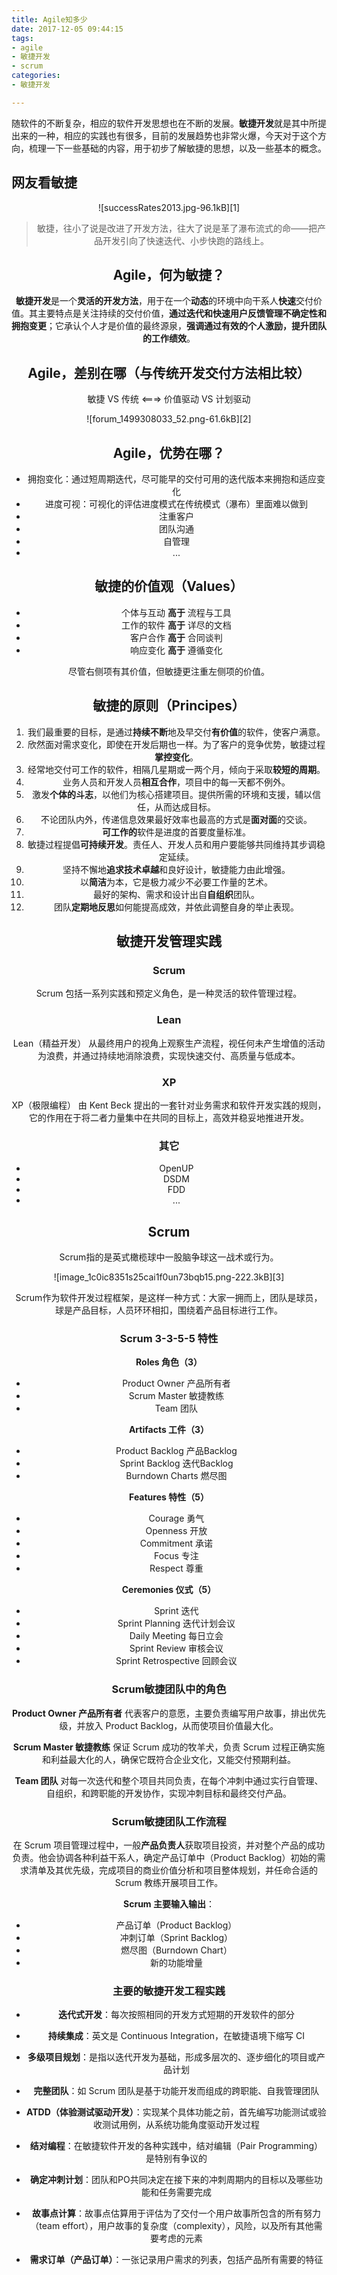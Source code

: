 ```yaml
---
title: Agile知多少
date: 2017-12-05 09:44:15
tags:
- agile
- 敏捷开发
- scrum
categories:
- 敏捷开发

---
```


随软件的不断复杂，相应的软件开发思想也在不断的发展。**敏捷开发**就是其中所提出来的一种，相应的实践也有很多，目前的发展趋势也非常火爆，今天对于这个方向，梳理一下一些基础的内容，用于初步了解敏捷的思想，以及一些基本的概念。

<!-- more -->

## 网友看敏捷

<center>![successRates2013.jpg-96.1kB][1]

> 敏捷，往小了说是改进了开发方法，往大了说是革了瀑布流式的命——把产品开发引向了快速迭代、小步快跑的路线上。

## Agile，何为敏捷？
**敏捷开发**是一个**灵活的开发方法**，用于在一个**动态**的环境中向干系人**快速**交付价值。其主要特点是关注持续的交付价值，**通过迭代和快速用户反馈管理不确定性和拥抱变更**；它承认个人才是价值的最终源泉，**强调通过有效的个人激励，提升团队的工作绩效**。

## Agile，差别在哪（与传统开发交付方法相比较）

敏捷 VS 传统  <===>  价值驱动 VS 计划驱动

<center>![forum_1499308033_52.png-61.6kB][2]

## Agile，优势在哪？

- 拥抱变化：通过短周期迭代，尽可能早的交付可用的迭代版本来拥抱和适应变化
- 进度可视：可视化的评估进度模式在传统模式（瀑布）里面难以做到
- 注重客户
- 团队沟通
- 自管理
- ...

## 敏捷的价值观（Values）
 
- 个体与互动  **高于** 流程与工具
- 工作的软件  **高于** 详尽的文档
- 客户合作    **高于** 合同谈判
- 响应变化    **高于** 遵循变化

尽管右侧项有其价值，但敏捷更注重左侧项的价值。

## 敏捷的原则（Principes）

1. 我们最重要的目标，是通过**持续不断**地及早交付**有价值**的软件，使客户满意。
2. 欣然面对需求变化，即使在开发后期也一样。为了客户的竞争优势，敏捷过程**掌控变化**。
3. 经常地交付可工作的软件，相隔几星期或一两个月，倾向于采取**较短的周期**。
4. 业务人员和开发人员**相互合作**，项目中的每一天都不例外。
5. 激发**个体的斗志**，以他们为核心搭建项目。提供所需的环境和支援，辅以信任，从而达成目标。
6. 不论团队内外，传递信息效果最好效率也最高的方式是**面对面**的交谈。
7. **可工作的**软件是进度的首要度量标准。
8. 敏捷过程提倡**可持续开发**。责任人、开发人员和用户要能够共同维持其步调稳定延续。
9. 坚持不懈地**追求技术卓越**和良好设计，敏捷能力由此增强。
10. 以**简洁**为本，它是极力减少不必要工作量的艺术。
11. 最好的架构、需求和设计出自**自组织**团队。
12. 团队**定期地反思**如何能提高成效，并依此调整自身的举止表现。

## 敏捷开发管理实践

### Scrum
Scrum 包括一系列实践和预定义角色，是一种灵活的软件管理过程。

### Lean
Lean（精益开发） 从最终用户的视角上观察生产流程，视任何未产生增值的活动为浪费，并通过持续地消除浪费，实现快速交付、高质量与低成本。

### XP
XP（极限编程） 由 Kent Beck 提出的一套针对业务需求和软件开发实践的规则，它的作用在于将二者力量集中在共同的目标上，高效并稳妥地推进开发。

### 其它
- OpenUP
- DSDM
- FDD
- ...

## Scrum
Scrum指的是英式橄榄球中一股脑争球这一战术或行为。

<center>![image_1c0ic8351s25cai1f0un73bqb15.png-222.3kB][3]

Scrum作为软件开发过程框架，是这样一种方式：大家一拥而上，团队是球员，球是产品目标，人员环环相扣，围绕着产品目标进行工作。

### Scrum 3-3-5-5 特性

**Roles 角色（3）**

- Product Owner 产品所有者
- Scrum Master 敏捷教练
- Team 团队

**Artifacts 工件（3）**

- Product Backlog 产品Backlog
- Sprint Backlog 迭代Backlog
- Burndown Charts 燃尽图

**Features 特性（5）**

- Courage 勇气
- Openness 开放
- Commitment 承诺
- Focus 专注
- Respect 尊重

**Ceremonies 仪式（5）**

- Sprint 迭代
- Sprint Planning 迭代计划会议
- Daily Meeting 每日立会
- Sprint Review 审核会议
- Sprint Retrospective 回顾会议

### Scrum敏捷团队中的角色

**Product Owner 产品所有者**
代表客户的意愿，主要负责编写用户故事，排出优先级，并放入 Product Backlog，从而使项目价值最大化。

**Scrum Master 敏捷教练**
保证 Scrum 成功的牧羊犬，负责 Scrum 过程正确实施和利益最大化的人，确保它既符合企业文化，又能交付预期利益。

**Team 团队**
对每一次迭代和整个项目共同负责，在每个冲刺中通过实行自管理、自组织，和跨职能的开发协作，实现冲刺目标和最终交付产品。

### Scrum敏捷团队工作流程
在 Scrum 项目管理过程中，一般**产品负责人**获取项目投资，并对整个产品的成功负责。他会协调各种利益干系人，确定产品订单中（Product Backlog）初始的需求清单及其优先级，完成项目的商业价值分析和项目整体规划，并任命合适的 Scrum 教练开展项目工作。

**Scrum 主要输入输出**：
- 产品订单（Product Backlog）
- 冲刺订单（Sprint Backlog）
- 燃尽图（Burndown Chart）
- 新的功能增量

### 主要的敏捷开发工程实践

- **迭代式开发**：每次按照相同的开发方式短期的开发软件的部分
- **持续集成**：英文是 Continuous Integration，在敏捷语境下缩写 CI
- **多级项目规划**：是指以迭代开发为基础，形成多层次的、逐步细化的项目或产品计划
- **完整团队**：如 Scrum 团队是基于功能开发而组成的跨职能、自我管理团队
- **ATDD（体验测试驱动开发）**：实现某个具体功能之前，首先编写功能测试或验收测试用例，从系统功能角度驱动开发过程
- **结对编程**：在敏捷软件开发的各种实践中，结对编辑（Pair Programming）是特别有争议的
- **确定冲刺计划**：团队和PO共同决定在接下来的冲刺周期内的目标以及哪些功能和任务需要完成
- **故事点计算**：故事点估算用于评估为了交付一个用户故事所包含的所有努力（team effort），用户故事的复杂度（complexity），风险，以及所有其他需要考虑的元素
- **需求订单（产品订单）**：一张记录用户需求的列表，包括产品所有需要的特征

  [1]: http://static.zybuluo.com/lfire/odpurt8c7iwoq5w6ykv4j08f/successRates2013.jpg
  [2]: http://static.zybuluo.com/lfire/gz6bhwzi4ohpf027z5dl1wfi/forum_1499308033_52.png
  [3]: http://static.zybuluo.com/lfire/o6z7ew8a7n7zpn44djk6i8we/image_1c0ic8351s25cai1f0un73bqb15.png
